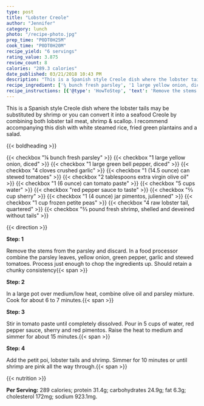 ```yaml
---
type: post
title: "Lobster Creole"
author: "Jennifer"
category: lunch
photo: "/recipe-photo.jpg"
prep_time: "P0DT0H25M"
cook_time: "P0DT0H20M"
recipe_yield: "6 servings"
rating_value: 3.875
review_count: 8
calories: "289.3 calories"
date_published: 03/21/2018 10:43 PM
description: "This is a Spanish style Creole dish where the lobster tails may be substituted by shrimp or you can convert it into a seafood Creole by combining both lobster tail meat, shrimp & scallop.  I recommend accompanying this dish with white steamed rice, fried green plantains and a salad."
recipe_ingredient: ['¼ bunch fresh parsley', '1 large yellow onion, diced', '1 large green bell pepper, diced', '4 cloves crushed garlic', '1 (14.5 ounce) can stewed tomatoes', '2 tablespoons extra virgin olive oil', '1 (6 ounce) can tomato paste', '5 cups water', 'red pepper sauce to taste', '⅔ cup sherry', '1 (4 ounce) jar pimentos, julienned', '1 cup frozen petite peas', '4 raw lobster tail, quartered', '⅔ pound fresh shrimp, shelled and deveined without tails']
recipe_instructions: [{'@type': 'HowToStep', 'text': 'Remove the stems from the parsley and discard. In a food processor combine the parsley leaves, yellow onion, green pepper, garlic and stewed tomatoes. Process just enough to chop the ingredients up. Should retain a chunky consistency\n'}, {'@type': 'HowToStep', 'text': 'In a large pot over medium/low heat, combine olive oil and parsley mixture. Cook for about 6 to 7 minutes.\n'}, {'@type': 'HowToStep', 'text': 'Stir in tomato paste until completely dissolved. Pour in 5 cups of water, red pepper sauce, sherry and red pimentos. Raise the heat to medium and simmer for about 15 minutes.\n'}, {'@type': 'HowToStep', 'text': 'Add the petit poi, lobster tails and shrimp. Simmer for 10 minutes or until shrimp are pink all the way through.\n'}]
---
```


This is a Spanish style Creole dish where the lobster tails may be substituted by shrimp or you can convert it into a seafood Creole by combining both lobster tail meat, shrimp & scallop.  I recommend accompanying this dish with white steamed rice, fried green plantains and a salad. 

{{< boldheading >}}

{{< checkbox "¼ bunch fresh parsley" >}}
{{< checkbox "1 large yellow onion, diced" >}}
{{< checkbox "1 large green bell pepper, diced" >}}
{{< checkbox "4 cloves crushed garlic" >}}
{{< checkbox "1 (14.5 ounce) can stewed tomatoes" >}}
{{< checkbox "2 tablespoons extra virgin olive oil" >}}
{{< checkbox "1 (6 ounce) can tomato paste" >}}
{{< checkbox "5 cups water" >}}
{{< checkbox "red pepper sauce to taste" >}}
{{< checkbox "⅔ cup sherry" >}}
{{< checkbox "1 (4 ounce) jar pimentos, julienned" >}}
{{< checkbox "1 cup frozen petite peas" >}}
{{< checkbox "4  raw lobster tail, quartered" >}}
{{< checkbox "⅔ pound fresh shrimp, shelled and deveined without tails" >}}


{{< direction >}}

**Step: 1**

Remove the stems from the parsley and discard. In a food processor combine the parsley leaves, yellow onion, green pepper, garlic and stewed tomatoes. Process just enough to chop the ingredients up. Should retain a chunky consistency{{< span >}}

**Step: 2**

In a large pot over medium/low heat, combine olive oil and parsley mixture. Cook for about 6 to 7 minutes.{{< span >}}

**Step: 3**

Stir in tomato paste until completely dissolved. Pour in 5 cups of water, red pepper sauce, sherry and red pimentos. Raise the heat to medium and simmer for about 15 minutes.{{< span >}}

**Step: 4**

Add the petit poi, lobster tails and shrimp. Simmer for 10 minutes or until shrimp are pink all the way through.{{< span >}}

{{< nutrition >}}

**Per Serving:** 289 calories; protein 31.4g; carbohydrates 24.9g; fat 6.3g; cholesterol 172mg; sodium 923.1mg.
